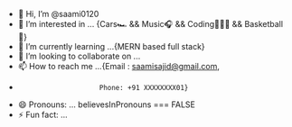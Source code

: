 - 👋 Hi, I’m @saami0120
- 👀 I’m interested in ... {Cars🏎️ && Music🎧 && Coding👨🏼‍💻 && Basketball🏀}
- 🌱 I’m currently learning ...{MERN based full stack}
- 💞️ I’m looking to collaborate on ...
- 📫 How to reach me ...{Email : saamisajid@gmail.com,
-                         Phone: +91 XXXXXXXX01}
- 😄 Pronouns: ... believesInPronouns === FALSE
- ⚡ Fun fact: ...

<!---
saami0120/saami0120 is a ✨ special ✨ repository because its `README.md` (this file) appears on your GitHub profile.
You can click the Preview link to take a look at your changes.
--->
